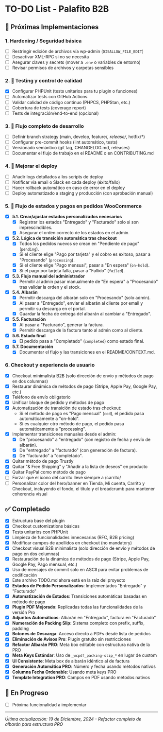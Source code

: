 # TO-DO List - Palafito B2B

## 🚀 Próximas Implementaciones

### 1. Hardening / Seguridad básica
- [ ] Restringir edición de archivos vía wp-admin (`DISALLOW_FILE_EDIT`)
- [ ] Desactivar XML-RPC si no se necesita
- [ ] Asegurar claves y secrets (mover a `.env` o variables de entorno)
- [ ] Revisar permisos de archivos y carpetas sensibles

### 2. 🧪 Testing y control de calidad
- [x] Configurar PHPUnit (tests unitarios para tu plugin o funciones)
- [ ] Automatizar tests con GitHub Actions
- [ ] Validar calidad de código continuo (PHPCS, PHPStan, etc.)
- [ ] Cobertura de tests (coverage report)
- [ ] Tests de integración/end-to-end (opcional)

### 3. 🔁 Flujo completo de desarrollo
- [ ] Definir branch strategy (main, develop, feature/*, release/*, hotfix/*)
- [ ] Configurar pre-commit hooks (lint automático, tests)
- [ ] Versionado semántico (git tag, CHANGELOG.md, releases)
- [ ] Documentar el flujo de trabajo en el README o en CONTRIBUTING.md

### 4. 🤖 Mejorar el deploy
- [ ] Añadir logs detallados a los scripts de deploy
- [ ] Notificar vía email o Slack en cada deploy (éxito/fallo)
- [ ] Hacer rollback automático en caso de error en el deploy
- [ ] Deploy automatizado a staging y producción (con aprobación manual)

### 5. 🚦 Flujo de estados y pagos en pedidos WooCommerce
- [x] **5.1. Crear/ajustar estados personalizados necesarios**
  - [x] Registrar los estados "Entregado" y "Facturado" solo si son imprescindibles.
  - [x] Asegurar el orden correcto de los estados en el admin.
- [x] **5.2. Lógica de transición automática tras checkout**
  - [x] Todos los pedidos nuevos se crean en "Pendiente de pago" (`pending`).
  - [x] Si el cliente elige "Pago por tarjeta" y el cobro es exitoso, pasar a "Procesando" (`processing`).
  - [x] Si el cliente elige "Pago mensual", pasar a "En espera" (`on-hold`).
  - [x] Si el pago por tarjeta falla, pasar a "Fallido" (`failed`).
- [x] **5.3. Flujo manual del administrador**
  - [x] Permitir al admin pasar manualmente de "En espera" a "Procesando" tras validar la orden y el stock.
- [x] **5.4. Albarán**
  - [x] Permitir descarga del albarán solo en "Procesando" (solo admin).
  - [x] Al pasar a "Entregado", enviar el albarán al cliente por email y permitir su descarga en el portal.
  - [x] Guardar la fecha de entrega del albarán al cambiar a "Entregado".
- [x] **5.5. Facturación**
  - [x] Al pasar a "Facturado", generar la factura.
  - [x] Permitir descarga de la factura tanto al admin como al cliente.
- [x] **5.6. Estado final**
  - [x] El pedido pasa a "Completado" (`completed`) como estado final.
- [x] **5.7. Documentación**
  - [x] Documentar el flujo y las transiciones en el README/CONTEXT.md.

### 6. Checkout y experiencia de usuario
- [x] Checkout minimalista B2B (solo dirección de envío y métodos de pago en dos columnas)
- [x] Restaurar dinámica de métodos de pago (Stripe, Apple Pay, Google Pay, etc.)
- [x] Teléfono de envío obligatorio
- [x] Unificar bloque de pedido y métodos de pago
- [x] Automatización de transición de estado tras checkout:
    - Si el método de pago es "Pago mensual" (`cod`), el pedido pasa automáticamente a "on-hold".
    - Si es cualquier otro método de pago, el pedido pasa automáticamente a "processing".
- [x] Implementar transiciones manuales desde el admin:
    - [x] De "procesando" a "entregado" (con registro de fecha y envío de albarán).
    - [x] De "entregado" a "facturado" (con generación de factura).
    - [x] De "facturado" a "completado".
- [x] Quitar método de pago Trustly
- [x] Quitar "& Free Shipping" y "Añadir a la lista de deseos" en producto
- [x] Quitar PayPal como método de pago
- [ ] Forzar que el icono del carrito lleve siempre a /carrito/
- [ ] Personalizar color del hero/banner en Tienda, Mi cuenta, Carrito y Checkout, incluyendo el fondo, el título y el breadcrumb para mantener coherencia visual

## ✅ Completado
- [x] Estructura base del plugin
- [x] Checkout customizations básicas
- [x] Tests unitarios con PHPUnit
- [x] Limpieza de funcionalidades innecesarias (RFC, B2B pricing)
- [x] Modificar campos de apellidos en checkout (no mandatory)
- [x] Checkout visual B2B minimalista (solo dirección de envío y métodos de pago en dos columnas)
- [x] Restauración de la dinámica de métodos de pago (Stripe, Apple Pay, Google Pay, Pago mensual, etc.)
- [x] Uso de mensajes de commit solo en ASCII para evitar problemas de codificación
- [x] Este archivo TODO.md ahora está en la raíz del proyecto
- [x] **Estados de Pedido Personalizados**: Implementados "Entregado" y "Facturado"
- [x] **Automatización de Estados**: Transiciones automáticas basadas en método de pago
- [x] **Plugin PDF Mejorado**: Replicadas todas las funcionalidades de la versión Pro
- [x] **Adjuntos Automáticos**: Albarán en "Entregado", factura en "Facturado"
- [x] **Numeración de Packing Slip**: Sistema completo con prefix, suffix, padding
- [x] **Botones de Descarga**: Acceso directo a PDFs desde lista de pedidos
- [x] **Eliminación de Avisos Pro**: Plugin gratuito sin restricciones
- [x] **Refactor Albarán PRO**: Meta box editable con estructura nativa de la PRO
- [x] **Meta Keys Estándar**: Uso de `_wcpdf_packing-slip_*` en lugar de custom
- [x] **UI Consistente**: Meta box de albarán idéntico al de factura
- [x] **Generación Automática PRO**: Número y fecha usando métodos nativos
- [x] **Columna Fecha Ordenable**: Usando meta keys PRO
- [x] **Template Integration PRO**: Campos en PDF usando métodos nativos

## 🔄 En Progreso
- [ ] Próxima funcionalidad a implementar

---
*Última actualización: 19 de Diciembre, 2024 - Refactor completo de albarán para estructura PRO* 